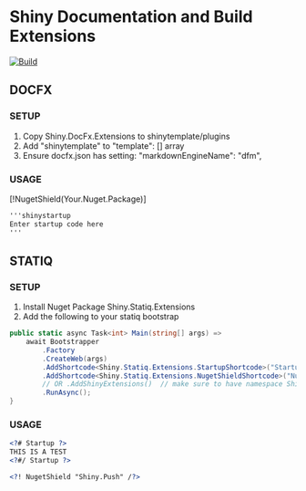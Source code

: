 # Shiny Documentation and Build Extensions

[![Build](https://github.com/shinyorg/ReleaseExtensions/actions/workflows/build.yml/badge.svg?branch=master)](https://github.com/shinyorg/ReleaseExtensions/actions/workflows/build.yml)

## DOCFX

### SETUP
1. Copy Shiny.DocFx.Extensions to shinytemplate/plugins
2. Add "shinytemplate" to "template": [] array 
3. Ensure docfx.json has setting: "markdownEngineName": "dfm",

### USAGE

[!NugetShield(Your.Nuget.Package)]

```markdown
'''shinystartup
Enter startup code here
'''
```

## STATIQ

### SETUP

1. Install Nuget Package Shiny.Statiq.Extensions
2. Add the following to your statiq bootstrap
```csharp
public static async Task<int> Main(string[] args) =>
    await Bootstrapper
        .Factory
        .CreateWeb(args)
        .AddShortcode<Shiny.Statiq.Extensions.StartupShortcode>("Startup")
        .AddShortcode<Shiny.Statiq.Extensions.NugetShieldShortcode>("NugetShield")
        // OR .AddShinyExtensions()  // make sure to have namespace Shiny.Statiq.Extensions
        .RunAsync();
}
```

### USAGE

```xml
<?# Startup ?>
THIS IS A TEST
<?#/ Startup ?>

<?! NugetShield "Shiny.Push" /?>
```